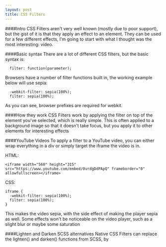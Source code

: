 ```yaml
---
layout: post
title: CSS Filters
---
```

####Intro
CSS Filters aren't very well known (mostly due to poor support), but the gist of it is that they apply an effect to an element. They can be used for a few different effects, I'm going to start with what I thought was the most interesting: video.

####Basic syntax
There are a lot of different CSS filters, but the basic syntax is:

~~~~
  filter: function(parameter);
~~~~

Browsers have a number of filter functions built in, the working example below will use sepia:

~~~~
  -webkit-filter: sepia(100%);
  filter: sepia(100%);
~~~~

As you can see, browser prefixes are required for webkit.

####How they work
CSS Filters work by applying the filter on top of the element you've selected, which is really simple. This is often applied to a background image so that it doesn't take focus, but you apply it to other elements for interesting effects

####YouTube Videos
To apply a filter to a YouTube video, you can either wrap everything in a div or simply target the iframe the video is in.

HTML:

~~~~
<iframe width="560" height="315" src="https://www.youtube.com/embed/0vrdgDdPApQ" frameborder="0" allowfullscreen></iframe>
~~~~

CSS:

~~~~
iframe {
  -webkit-filter: sepia(100%);
  filter: sepia(100%);
}
~~~~

This makes the video sepia, with the side effect of making the player sepia as well. Some effects won't be noticeable on the video player, such as a slight blur or maybe some saturation

####Lighten and Darken SCSS alternatives
Native CSS Filters can replace the lighten() and darken() functions from SCSS, by 